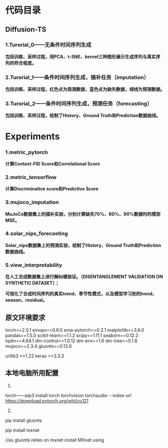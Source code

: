 # 代码目录
## Diffusion-TS
### 1.Turorial_0——无条件时间序列生成

**包括训练、采样过程，用PCA、t-SNE、kernel三种图形展示生成序列与真实序列的符合程度。**

### 2.Turorial_1——条件时间序列生成，插补任务（imputation）

**包括训练、采样过程，红色点为观测数据，蓝色点为缺失数据，绿线为预测数据。**

### 3.Turorial_2——条件时间序列生成，预测任务（forecasting）

**包括训练、采样过程，绘制了History、Ground Truth和Prediction数据曲线。**



# Experiments

### 1.metric_pytorch

**计算Context-FID Score和Correlational Score**

### 2.metric_tensorflow

**计算Discriminative score和Predictive Score**

### 3.mujoco_imputation

 **MuJoCo数据集上的插补实验，分别计算缺失70%、80%、90%数据时的模型MSE。**

### 4.solar_nips_forecasting

**Solar_nips数据集上的预测实验，绘制了History、Ground Truth和Prediction数据曲线。**

### 5.view_interpretability

**在人工合成数据集上进行解纠缠验证。（DISENTANGLEMENT VALIDATION ON SYNTHETIC DATASET）；**

**可视化了合成时间序列的真实trend、季节性模式，以及模型学习到的trend、season、residual。**

## 原文环境要求
torch==2.0.1
einops==0.6.0
ema-pytorch==0.2.1
matplotlib==3.6.0
pandas==1.5.0
scikit-learn==1.1.2
scipy==1.11.1
seaborn==0.12.2
tqdm==4.64.1
dm-control==1.0.12
dm-env==1.6
dm-tree==0.1.8
mujoco==2.3.4
gluonts==0.12.6

urllib3 ==1.22
keras   ==3.3.3

## 本地电脑所用配置
1.
torch——pip3 install torch torchvision torchaudio --index-url https://download.pytorch.org/whl/cu121

2.
pip install gluonts

pip install mxnet   

//as gluonts relies on mxnet install MXnet using
